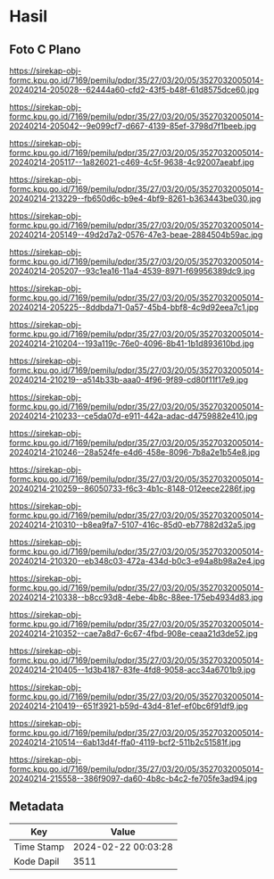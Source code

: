 # Hasil

## Foto C Plano

https://sirekap-obj-formc.kpu.go.id/7169/pemilu/pdpr/35/27/03/20/05/3527032005014-20240214-205028--62444a60-cfd2-43f5-b48f-61d8575dce60.jpg

https://sirekap-obj-formc.kpu.go.id/7169/pemilu/pdpr/35/27/03/20/05/3527032005014-20240214-205042--9e099cf7-d667-4139-85ef-3798d7f1beeb.jpg

https://sirekap-obj-formc.kpu.go.id/7169/pemilu/pdpr/35/27/03/20/05/3527032005014-20240214-205117--1a826021-c469-4c5f-9638-4c92007aeabf.jpg

https://sirekap-obj-formc.kpu.go.id/7169/pemilu/pdpr/35/27/03/20/05/3527032005014-20240214-213229--fb650d6c-b9e4-4bf9-8261-b363443be030.jpg

https://sirekap-obj-formc.kpu.go.id/7169/pemilu/pdpr/35/27/03/20/05/3527032005014-20240214-205149--49d2d7a2-0576-47e3-beae-2884504b59ac.jpg

https://sirekap-obj-formc.kpu.go.id/7169/pemilu/pdpr/35/27/03/20/05/3527032005014-20240214-205207--93c1ea16-11a4-4539-8971-f69956389dc9.jpg

https://sirekap-obj-formc.kpu.go.id/7169/pemilu/pdpr/35/27/03/20/05/3527032005014-20240214-205225--8ddbda71-0a57-45b4-bbf8-4c9d92eea7c1.jpg

https://sirekap-obj-formc.kpu.go.id/7169/pemilu/pdpr/35/27/03/20/05/3527032005014-20240214-210204--193a119c-76e0-4096-8b41-1b1d893610bd.jpg

https://sirekap-obj-formc.kpu.go.id/7169/pemilu/pdpr/35/27/03/20/05/3527032005014-20240214-210219--a514b33b-aaa0-4f96-9f89-cd80f11f17e9.jpg

https://sirekap-obj-formc.kpu.go.id/7169/pemilu/pdpr/35/27/03/20/05/3527032005014-20240214-210233--ce5da07d-e911-442a-adac-d4759882e410.jpg

https://sirekap-obj-formc.kpu.go.id/7169/pemilu/pdpr/35/27/03/20/05/3527032005014-20240214-210246--28a524fe-e4d6-458e-8096-7b8a2e1b54e8.jpg

https://sirekap-obj-formc.kpu.go.id/7169/pemilu/pdpr/35/27/03/20/05/3527032005014-20240214-210259--86050733-f6c3-4b1c-8148-012eece2286f.jpg

https://sirekap-obj-formc.kpu.go.id/7169/pemilu/pdpr/35/27/03/20/05/3527032005014-20240214-210310--b8ea9fa7-5107-416c-85d0-eb77882d32a5.jpg

https://sirekap-obj-formc.kpu.go.id/7169/pemilu/pdpr/35/27/03/20/05/3527032005014-20240214-210320--eb348c03-472a-434d-b0c3-e94a8b98a2e4.jpg

https://sirekap-obj-formc.kpu.go.id/7169/pemilu/pdpr/35/27/03/20/05/3527032005014-20240214-210338--b8cc93d8-4ebe-4b8c-88ee-175eb4934d83.jpg

https://sirekap-obj-formc.kpu.go.id/7169/pemilu/pdpr/35/27/03/20/05/3527032005014-20240214-210352--cae7a8d7-6c67-4fbd-908e-ceaa21d3de52.jpg

https://sirekap-obj-formc.kpu.go.id/7169/pemilu/pdpr/35/27/03/20/05/3527032005014-20240214-210405--1d3b4187-83fe-4fd8-9058-acc34a6701b9.jpg

https://sirekap-obj-formc.kpu.go.id/7169/pemilu/pdpr/35/27/03/20/05/3527032005014-20240214-210419--651f3921-b59d-43d4-81ef-ef0bc6f91df9.jpg

https://sirekap-obj-formc.kpu.go.id/7169/pemilu/pdpr/35/27/03/20/05/3527032005014-20240214-210514--6ab13d4f-ffa0-4119-bcf2-511b2c51581f.jpg

https://sirekap-obj-formc.kpu.go.id/7169/pemilu/pdpr/35/27/03/20/05/3527032005014-20240214-215558--386f9097-da60-4b8c-b4c2-fe705fe3ad94.jpg


## Metadata

| Key        | Value               |
| ---------- | ------------------- |
| Time Stamp | 2024-02-22 00:03:28 |
| Kode Dapil | 3511                |



